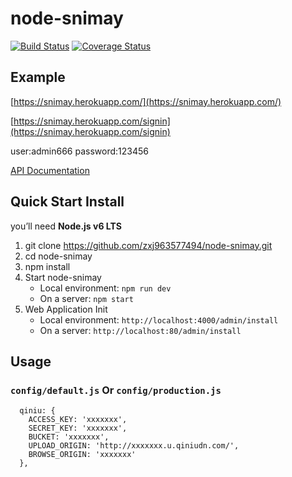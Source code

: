 # node-snimay

[![Build Status](https://travis-ci.org/zxj963577494/node-snimay.svg?branch=promise)](https://travis-ci.org/zxj963577494/node-snimay)
[![Coverage Status](https://coveralls.io/repos/github/zxj963577494/node-snimay/badge.svg?branch=promise)](https://coveralls.io/github/zxj963577494/node-snimay?branch=promise)

## Example

[https://snimay.herokuapp.com/](https://snimay.herokuapp.com/)

[https://snimay.herokuapp.com/signin](https://snimay.herokuapp.com/signin)

user:admin666
password:123456

[API Documentation](https://github.com/zxj963577494/node-snimay/blob/promise/API.md)

## Quick Start Install

you’ll need **Node.js v6 LTS**

1. git clone https://github.com/zxj963577494/node-snimay.git
1. cd node-snimay
1. npm install
1. Start node-snimay
    - Local environment: `npm run dev`
    - On a server: `npm start`
1. Web Application Init
    - Local environment: `http://localhost:4000/admin/install`
    - On a server: `http://localhost:80/admin/install`

## Usage

### ```config/default.js``` Or ```config/production.js```

```
  qiniu: {
    ACCESS_KEY: 'xxxxxxx',
    SECRET_KEY: 'xxxxxxx',
    BUCKET: 'xxxxxxx',
    UPLOAD_ORIGIN: 'http://xxxxxxx.u.qiniudn.com/',
    BROWSE_ORIGIN: 'xxxxxxx'
  },
```



